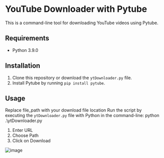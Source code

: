# YouTube Downloader with Pytube

This is a command-line tool for downloading YouTube videos using Pytube.

## Requirements

- Python 3.9.0

## Installation

1. Clone this repository or download the `ytDownloader.py` file.
2. Install Pytube by running `pip install pytube`.

## Usage

Replace file_path with your download file location
Run the script by executing the `ytDownloader.py` file with Python in the command-line:
python .\ytDownloader.py

1. Enter URL
2. Choose Path
3. Click on Download

![image](https://user-images.githubusercontent.com/76885700/236652712-d6255246-f88f-485e-b781-02156a2a8f30.png)
